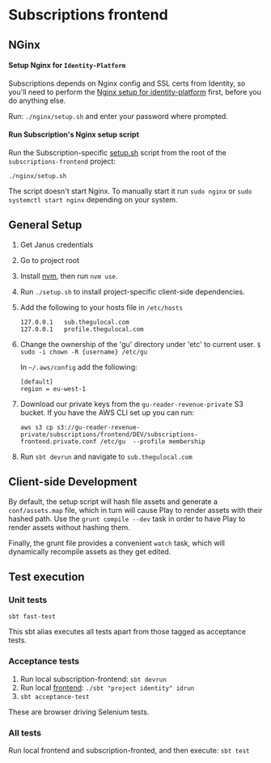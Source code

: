 # Subscriptions frontend

## NGinx

#### Setup Nginx for `Identity-Platform`

Subscriptions depends on Nginx config and SSL certs from Identity, so you'll need to perform the
[Nginx setup for identity-platform](https://github.com/guardian/identity-platform/blob/master/README.md#setup-nginx-for-local-development)
first, before you do anything else.

   Run: `./nginx/setup.sh` and enter your password where prompted.

#### Run Subscription's Nginx setup script

Run the Subscription-specific [setup.sh](nginx/setup.sh) script from the root
of the `subscriptions-frontend` project:

```
./nginx/setup.sh
```

The script doesn't start Nginx. To manually start it run `sudo nginx` or `sudo systemctl start nginx`
depending on your system.


## General Setup

1. Get Janus credentials
1. Go to project root
1. Install [nvm](https://github.com/creationix/nvm#install-script), then run `nvm use`.
1. Run `./setup.sh` to install project-specific client-side dependencies.
1. Add the following to your hosts file in `/etc/hosts`

   ```
   127.0.0.1   sub.thegulocal.com
   127.0.0.1   profile.thegulocal.com
   ```

1. Change the ownership of the 'gu' directory under 'etc' to current user.
   `$ sudo -i chown -R {username} /etc/gu`

   In `~/.aws/config` add the following:

   ```
   [default]
   region = eu-west-1
   ```

1. Download our private keys from the `gu-reader-revenue-private` S3 bucket. If you have the AWS CLI set up you can run:

    ```
    aws s3 cp s3://gu-reader-revenue-private/subscriptions/frontend/DEV/subscriptions-frontend.private.conf /etc/gu  --profile membership
    ```

1. Run ``` sbt devrun ``` and navigate to ```sub.thegulocal.com```

## Client-side Development

By default, the setup script will hash file assets and generate a `conf/assets.map` file,
which in turn will cause Play to render assets with their hashed path. Use the `grunt compile --dev`
task in order to have Play to render assets without hashing them.

Finally, the grunt file provides a
convenient `watch` task, which will dynamically recompile assets as they get edited.

## Test execution

### Unit tests

`sbt fast-test`

This sbt alias executes all tests apart from those tagged as acceptance tests.

### Acceptance tests

1. Run local subscription-frontend: `sbt devrun`
2. Run local [frontend](https://github.com/guardian/frontend): `./sbt "project identity" idrun`
3. `sbt acceptance-test`

These are browser driving Selenium tests.

### All tests

Run local frontend and subscription-fronted, and then execute: `sbt test`

